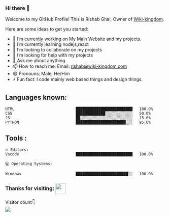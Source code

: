 ### Hi there 👋


Welcome to my GitHub Profile! This is Rishab Ghai, Owner of [Wiki-kingdom](https://www.Wiki-kingdom.com).

Here are some ideas to get you started:
- 🔭 I’m currently working on  My Main Website and my projects.
- 🌱 I’m currently learning nodejs,react
- 👯 I’m looking to collaborate on my projects
- 🤔 I’m looking for help with my projects
- 💬 Ask me about anything
- 📫 How to reach me: Email: [rishab@wiki-kingdom.com](mailto:rishab@wiki-kingdom.com)
- 😄 Pronouns: Male, He/Him
- ⚡ Fun fact: I code mainly web based things and design things.


## Languages known: ##
```text
HTML                           █████████████████████████   100.0% 
CSS                            █████████████░░░░░░░░░░░░   50.0% 
JS                             ██░░░░░░░░░░░░░░░░░░░░░░░   15.0% 
PYTHON                         ██████████████████████░░░   95.6%
```
## Tools : ##
```text
🔥 Editors: 
Vscode                         █████████████████████████   100.0%

💻 Operating Systems: 

Windows                        ███████████████████████░░   100.0%

```

### Thanks for visiting: <img align="center" src="https://github.com/rajput2107/rajput2107/blob/master/Assets/Handshake.gif" height="33px" />
 <p> 
   Visitor count👇<br>
  
  <img src="https://profile-counter.glitch.me/Sakthisaba/count.svg" />
 </p>
